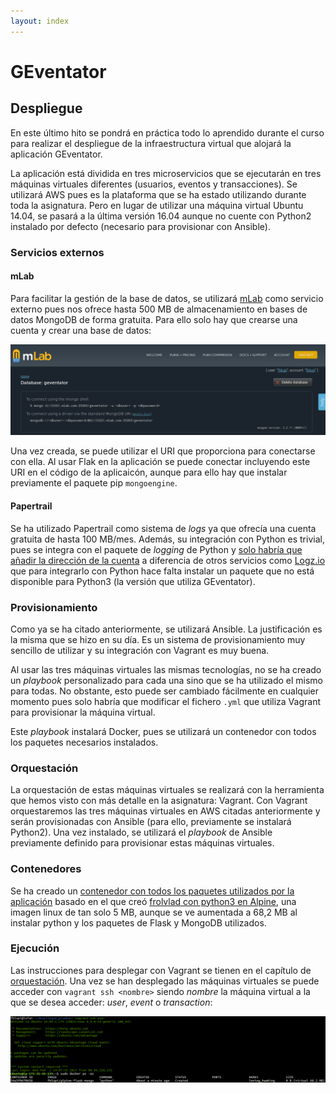 ```yaml
---
layout: index
---
```


# GEventator

## Despliegue

En este último hito se pondrá en práctica todo lo aprendido durante el curso para realizar el despliegue de la infraestructura virtual que alojará la aplicación GEventator.

La aplicación está dividida en tres microservicios que se ejecutarán en tres máquinas virtuales diferentes (usuarios, eventos y transacciones). Se utilizará AWS pues es la plataforma que se ha estado utilizando durante toda la asignatura. Pero en lugar de utilizar una máquina virtual Ubuntu 14.04, se pasará a la última versión 16.04 aunque no cuente con Python2 instalado por defecto (necesario para provisionar con Ansible).

### Servicios externos

#### mLab

Para facilitar la gestión de la base de datos, se utilizará [mLab](https://mlab.com/) como servicio externo pues nos ofrece hasta 500 MB de almacenamiento en bases de datos MongoDB de forma gratuita. Para ello solo hay que crearse una cuenta y crear una base de datos:

!["mLab"](img/mlab.png "mLab database")

Una vez creada, se puede utilizar el URI que proporciona para conectarse con ella. Al usar Flak en la aplicación se puede conectar incluyendo este URI en el código de la aplicaicón, aunque para ello hay que instalar previamente el paquete pip `mongoengine`.

#### Papertrail

Se ha utilizado Papertrail como sistema de *logs* ya que ofrecía una cuenta gratuita de hasta 100 MB/mes. Además, su integración con Python es trivial, pues se integra con el paquete de *logging* de Python y [solo habría que añadir la dirección de la cuenta](http://help.papertrailapp.com/kb/configuration/configuring-centralized-logging-from-python-apps/) a diferencia de otros servicios como [Logz.io](http://logz.io/) que para integrarlo con Python hace falta instalar un paquete que no está disponible para Python3 (la versión que utiliza GEventator).

### Provisionamiento

Como ya se ha citado anteriormente, se utilizará Ansible. La justificación es la misma que se hizo en su día. Es un sistema de provisionamiento muy sencillo de utilizar y su integración con Vagrant es muy buena.

Al usar las tres máquinas virtuales las mismas tecnologías, no se ha creado un *playbook* personalizado para cada una sino que se ha utilizado el mismo para todas. No obstante, esto puede ser cambiado fácilmente en cualquier momento pues solo habría que modificar el fichero `.yml` que utiliza Vagrant para provisionar la máquina virtual.

Este *playbook* instalará Docker, pues se utilizará un contenedor con todos los paquetes necesarios instalados.

### Orquestación

La orquestación de estas máquinas virtuales se realizará con la herramienta que hemos visto con más detalle en la asignatura: Vagrant. Con Vagrant orquestaremos las tres máquinas virtuales en AWS citadas anteriormente y serán provisionadas con Ansible (para ello, previamente se instalará Python2). Una vez instalado, se utilizará el *playbook* de Ansible previamente definido para provisionar estas máquinas virtuales.

### Contenedores

Se ha creado un [contenedor con todos los paquetes utilizados por la aplicación](https://hub.docker.com/r/fblupi/alpine-flask-mongo/) basado en el que creó [frolvlad con python3 en Alpine](https://hub.docker.com/r/frolvlad/alpine-python3/), una imagen linux de tan solo 5 MB, aunque se ve aumentada a 68,2 MB al instalar python y los paquetes de Flask y MongoDB utilizados.

### Ejecución

Las instrucciones para desplegar con Vagrant se tienen en el capítulo de [orquestación](orquestacion.md). Una vez se han desplegado las máquinas virtuales se puede acceder con `vagrant ssh <nombre>` siendo *nombre* la máquina virtual a la que se desea acceder: *user*, *event* o *transaction*:

!["salida esperada despliegue"](img/deployment-working.png "salida esperada despliegue")
